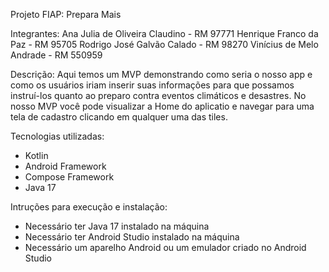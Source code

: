 Projeto FIAP: Prepara Mais

Integrantes:
Ana Julia de Oliveira Claudino - RM 97771
Henrique Franco da Paz - RM 95705
Rodrigo José Galvão Calado - RM 98270
Vinícius de Melo Andrade - RM 550959

Descrição:
Aqui temos um MVP demonstrando como seria o nosso app e como os usuários iriam inserir suas informações para que possamos instruí-los quanto ao preparo contra eventos climáticos e desastres. No nosso MVP você pode visualizar a Home do aplicatio e navegar para uma tela de cadastro clicando em qualquer uma das tiles.

Tecnologias utilizadas:
- Kotlin
- Android Framework
- Compose Framework
- Java 17

Intruções para execução e instalação:
- Necessário ter Java 17 instalado na máquina
- Necessário ter Android Studio instalado na máquina
- Necessário um aparelho Android ou um emulador criado no Android Studio
